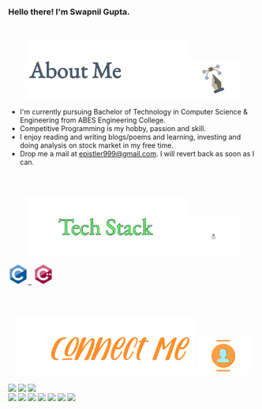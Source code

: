 
### Hello there! I'm Swapnil Gupta.

<br> 


<p align = "center"> 
<img src="https://github.com/epistler999/epistler999/blob/master/assets/AboutMe-light.png" height="120em" />
<img src="https://github.com/epistler999/epistler999/blob/master/assets/pen-doretti-nicholas-dribble.gif" height="80em" />
</p>

<ul>
<li>I'm currently pursuing Bachelor of Technology in Computer Science & Engineering from ABES Engineering College.</li>
<li>Competitive Programming is my hobby, passion and skill.</li>
<li>I enjoy reading and writing blogs/poems and learning, investing and doing analysis on stock market in my free time.</li>
<li>Drop me a mail at <a href = "mailto:epistler999@gmail.com">epistler999@gmail.com</a>. I will revert back as soon as I can.</li>
</ul>

<br>
<br>

<p align = "center">
  <img src="https://github.com/epistler999/epistler999/blob/master/assets/TechStack-light-center.png" height="120em" />
  <img src="https://github.com/epistler999/epistler999/blob/master/assets/resp-dribble.gif" height="80em" />
</p>
<p align="left">  
<a href="https://www.cprogramming.com/" target="_blank"><code><img src="https://raw.githubusercontent.com/devicons/devicon/master/icons/c/c-original.svg" alt="c" width="40" height="40"/> </code></a> 
<a href="https://www.w3schools.com/cpp/" target="_blank"><code><img src="https://raw.githubusercontent.com/devicons/devicon/master/icons/cplusplus/cplusplus-original.svg" alt="cplusplus" width="40" height="40"/></code></a>
</p>

<br>
<br>

<p align = "center"> 
  <img src="https://github.com/epistler999/epistler999/blob/master/assets/Connect-light-0x01.jpg" height="120em" />
  <img src="https://github.com/epistler999/epistler999/blob/master/assets/team-doretti-nicolas-dribble.gif" height="80em" />
</p>
<p align="left">
<a href="mailto:epistler999@gmail.com"><img src="https://img.shields.io/badge/-epistler999@gmail.com-D14836?style=flat&logo=Gmail&logoColor=white"/></a>
<a href="https://www.linkedin.com/in/swapnil-gupta-05ba97191/"><img src="https://img.shields.io/badge/-Swapnil%20Gupta-0077B5?style=flat&logo=Linkedin&logoColor=white"/></a>
<a href="https://www.miraquill.com/epistler_999"><img src="https://img.shields.io/badge/Miraquill-epistler_999-dc4e41?style=flat&logo=&logoColor=white"/></a>
<br>
<a href="https://codeforces.com/profile/swapnil1203"><img src="https://img.shields.io/badge/-swapnil1203-445F9D?style=flat&logo=Codeforces&logoColor=white"/></a>
<a href="https://www.codechef.com/users/master_killer"><img src="https://img.shields.io/badge/-master_killer-5D3319?style=flat&logo=Codechef&logoColor=white"/></a>
<a href="https://auth.geeksforgeeks.org/user/epistler_999/practice/"><img src="https://img.shields.io/badge/epistler_999-darkgreen?style=flat&logo=geeksforgeeks&logoColor=white"/></a>
<a href="https://atcoder.jp/users/master_killer"><img src="https://img.shields.io/badge/Atcoder-master_killer-222222?style=flat&logo=atcoder&logoColor=white"/></a>
<a href="https://leetcode.com/master_killer/"><img src="https://img.shields.io/badge/-master_killer-FFA116?style=flat&logo=Leetcode&logoColor=white"/></a>
<a href="https://www.hackerearth.com/@master_killer"><img src="https://img.shields.io/badge/-master_killer-323754?style=flat&logo=Hackerearth&logoColor=white"/></a>
<a href="https://www.hackerrank.com/epistler_999?hr_r=1"><img src="https://img.shields.io/badge/-epistler999-2EC866?style=flat&logo=Hackerrank&logoColor=white"/></a>
</p>


